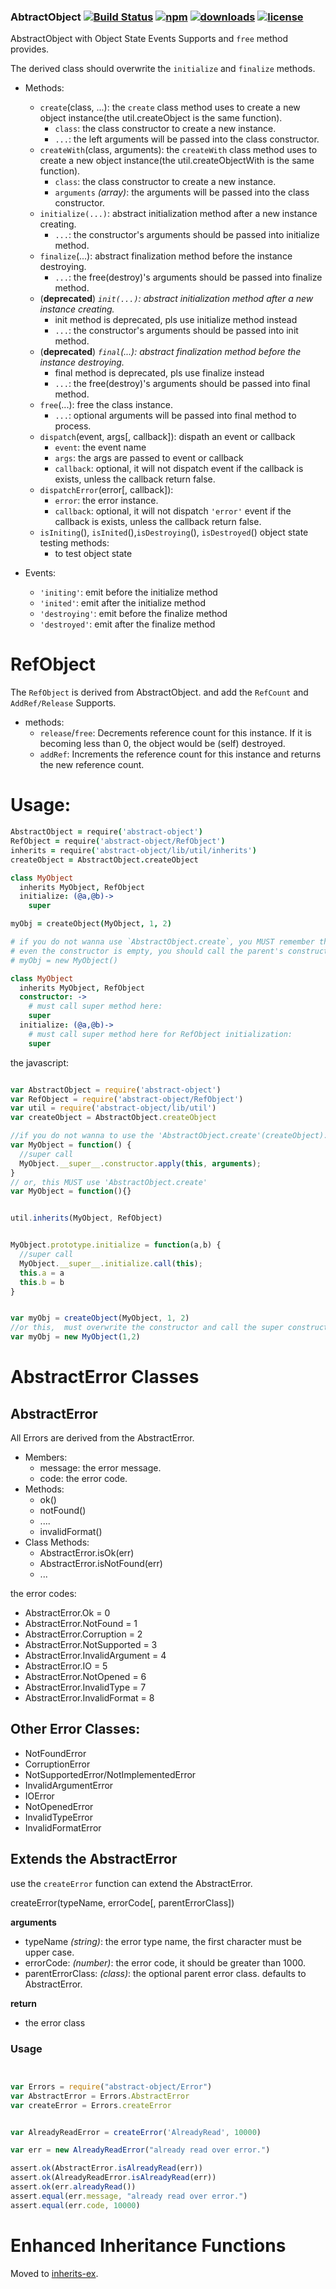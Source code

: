 ### AbtractObject [![Build Status](https://img.shields.io/travis/snowyu/abstract-object/master.png)](http://travis-ci.org/snowyu/abstract-object) [![npm](https://img.shields.io/npm/v/abstract-object.svg)](https://npmjs.org/package/abstract-object) [![downloads](https://img.shields.io/npm/dm/abstract-object.svg)](https://npmjs.org/package/abstract-object) [![license](https://img.shields.io/npm/l/abstract-object.svg)](https://npmjs.org/package/abstract-object) 

AbstractObject with Object State Events Supports and `free` method provides.

The derived class should overwrite the `initialize` and `finalize` methods.

* Methods:
  * `create`(class, ...): the `create` class method uses to create a new object instance(the util.createObject is the same function).
    * `class`: the class constructor to create a new instance.
    * `...`: the left arguments will be passed into the class constructor.
  * `createWith`(class, arguments): the `createWith` class method uses to create a new object instance(the util.createObjectWith is the same function).
    * `class`: the class constructor to create a new instance.
    * `arguments` *(array)*: the arguments will be passed into the class constructor.
  * `initialize(...)`: abstract initialization method after a new instance creating.
    * `...`: the constructor's arguments should be passed into initialize method.
  * `finalize`(...): abstract finalization method before the instance destroying.
    * `...`: the free(destroy)'s arguments should be passed into finalize method.
  * (**deprecated**) *`init(...)`: abstract initialization method after a new instance creating.*
    * init method is deprecated, pls use initialize method instead
    * `...`: the constructor's arguments should be passed into init method.
  * (**deprecated**) *`final`(...): abstract finalization method before the instance destroying.*
    * final method is deprecated, pls use finalize instead
    * `...`: the free(destroy)'s arguments should be passed into final method.
  * `free`(...): free the class instance.
    * `...`: optional arguments will be passed into final method to process.
  * `dispatch`(event, args[, callback]): dispath an event or callback
    * `event`: the event name
    * `args`: the args are passed to event or callback
    * `callback`: optional, it will not dispatch event if the callback is exists, unless the callback return false.
  * `dispatchError`(error[, callback]):
    * `error`: the error instance.
    * `callback`: optional, it will not dispatch `'error'` event if the callback is exists, unless the callback return false.
  * `isIniting`(), `isInited`(),`isDestroying`(), `isDestroyed`() object state testing methods:
    * to test object state

* Events:
  * `'initing'`: emit before the initialize method
  * `'inited'`: emit after the initialize method
  * `'destroying'`: emit before the finalize method
  * `'destroyed'`: emit after the finalize method


# RefObject

The `RefObject` is derived from AbstractObject. and add the `RefCount` and `AddRef/Release` Supports.

* methods:
  * `release`/`free`: Decrements reference count for this instance. 
    If it is becoming less than 0, the object would be (self) destroyed. 
  * `addRef`: Increments the reference count for this instance
    and returns the new reference count.


# Usage:

```coffee
AbstractObject = require('abstract-object')
RefObject = require('abstract-object/RefObject')
inherits = require('abstract-object/lib/util/inherits')
createObject = AbstractObject.createObject

class MyObject
  inherits MyObject, RefObject
  initialize: (@a,@b)->
    super

myObj = createObject(MyObject, 1, 2)

# if you do not wanna use `AbstractObject.create`, you MUST remember this:
# even the constructor is empty, you should call the parent's constructor manually.
# myObj = new MyObject()

class MyObject
  inherits MyObject, RefObject
  constructor: ->
    # must call super method here:
    super
  initialize: (@a,@b)->
    # must call super method here for RefObject initialization:
    super

```

the javascript:

```js

var AbstractObject = require('abstract-object')
var RefObject = require('abstract-object/RefObject')
var util = require('abstract-object/lib/util')
var createObject = AbstractObject.createObject

//if you do not wanna to use the 'AbstractObject.create'(createObject):
var MyObject = function() {
  //super call
  MyObject.__super__.constructor.apply(this, arguments);
}
// or, this MUST use 'AbstractObject.create'
var MyObject = function(){}


util.inherits(MyObject, RefObject)


MyObject.prototype.initialize = function(a,b) {
  //super call
  MyObject.__super__.initialize.call(this);
  this.a = a
  this.b = b
}


var myObj = createObject(MyObject, 1, 2)
//or this,  must overwrite the constructor and call the super constructor.
var myObj = new MyObject(1,2)
```

# AbstractError Classes

## AbstractError

All Errors are derived from the AbstractError.

* Members:
  * message: the error message.
  * code: the error code.
* Methods:
  * ok()
  * notFound()
  * ....
  * invalidFormat()
* Class Methods:
  * AbstractError.isOk(err)
  * AbstractError.isNotFound(err)
  * ...

the error codes:

* AbstractError.Ok              = 0
* AbstractError.NotFound        = 1
* AbstractError.Corruption      = 2
* AbstractError.NotSupported    = 3
* AbstractError.InvalidArgument = 4
* AbstractError.IO              = 5
* AbstractError.NotOpened       = 6
* AbstractError.InvalidType     = 7
* AbstractError.InvalidFormat   = 8


## Other Error Classes:

* NotFoundError
* CorruptionError
* NotSupportedError/NotImplementedError
* InvalidArgumentError
* IOError
* NotOpenedError
* InvalidTypeError
* InvalidFormatError


## Extends the AbstractError

use the `createError` function can extend the AbstractError.

createError(typeName, errorCode[, parentErrorClass])

__arguments__

* typeName *(string)*: the error type name, the first character must be upper case.
* errorCode: *(number)*: the error code, it should be greater than 1000.
* parentErrorClass: *(class)*:  the optional parent error class. defaults to AbstractError.

__return__

* the error class


### Usage

```js


var Errors = require("abstract-object/Error")
var AbstractError = Errors.AbstractError
var createError = Errors.createError


var AlreadyReadError = createError('AlreadyRead', 10000)

var err = new AlreadyReadError("already read over error.")

assert.ok(AbstractError.isAlreadyRead(err))
assert.ok(AlreadyReadError.isAlreadyRead(err))
assert.ok(err.alreadyRead())
assert.equal(err.message, "already read over error.")
assert.equal(err.code, 10000)

```

# Enhanced Inheritance Functions

Moved to [inherits-ex](https://github.com/snowyu/inherits-ex.js).
